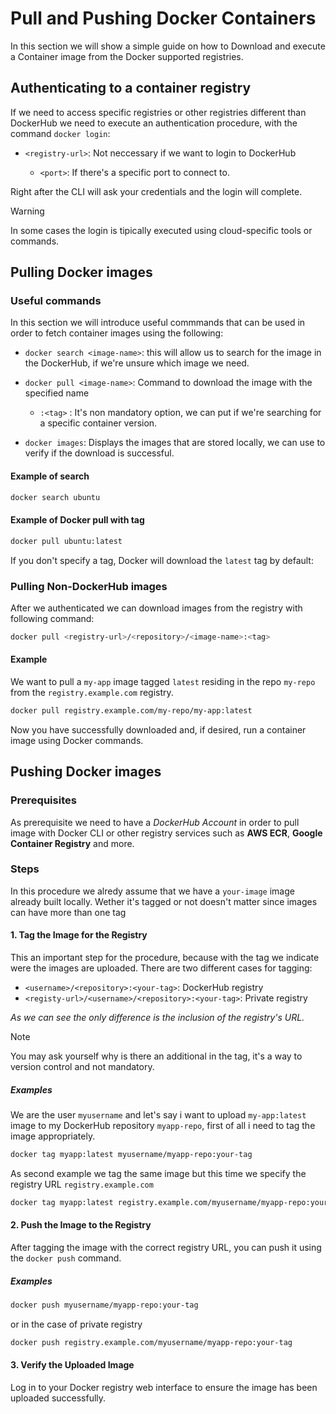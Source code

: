 # Pull and Pushing Docker Containers
In this section we will show a simple guide on how to Download and execute a Container image from the Docker supported registries.

## Authenticating to a container registry
If we need to access specific registries or other registries different than DockerHub we need to execute an authentication procedure, with the command `docker login`:

  - `<registry-url>`: Not neccessary if we want to login to DockerHub

     - `<port>`: If there's a specific port to connect to.

Right after the CLI will ask your credentials and the login will complete.

> [!WARNING]
> In some cases the login is tipically executed using cloud-specific tools or commands.



## Pulling Docker images
### Useful commands 
In this section we will introduce useful commmands that can be used in order to fetch container images using the following:

- `docker search <image-name>`: this will allow us to search for the image in the DockerHub, if we're unsure which image we need.

- `docker pull <image-name>`: Command to download the image with the specified name
    - `:<tag>` : It's non mandatory option, we can put if we're searching for a specific container version. 

- `docker images`: Displays the images that are stored locally, we can use to verify if the download is successful.



#### Example of search
```bash
docker search ubuntu
```

#### Example of Docker pull with tag
```bash
docker pull ubuntu:latest
```
If you don't specify a tag, Docker will download the `latest` tag by default:

### Pulling Non-DockerHub images
After we authenticated we can download images from the registry with following command:
```bash
docker pull <registry-url>/<repository>/<image-name>:<tag>
```
#### Example
We want to pull a `my-app` image tagged `latest` residing in the repo `my-repo` from the `registry.example.com` registry.

```bash
docker pull registry.example.com/my-repo/my-app:latest
```
Now you have successfully downloaded and, if desired, run a container image using Docker commands.

## Pushing Docker images
### Prerequisites
As prerequisite we need to have a *DockerHub Account* in order to pull image with Docker CLI or other registry services such as  **AWS ECR**, **Google Container Registry** and more.


### Steps
In this procedure we alredy assume that we have a `your-image` image already built locally. Wether it's tagged or not doesn't matter since images can have more than one tag


#### 1. Tag the Image for the Registry
This an important step for the procedure, because with the tag we indicate were the images are uploaded.
There are two different cases for tagging:
  - `<username>/<repository>:<your-tag>`: DockerHub registry
  - `<registy-url>/<username>/<repository>:<your-tag>`: Private registry

_As we can see the only difference is the inclusion of the registry's URL._

> [!NOTE]
> You may ask yourself why is there an additional <your-tag> in the tag, it's a way to version control and not mandatory.


##### Examples
We are the user `myusername` and let's say i want to upload `my-app:latest` image to my DockerHub repository `myapp-repo`, first of all i need to tag the image appropriately.
```bash
docker tag myapp:latest myusername/myapp-repo:your-tag
```

As second example we tag the same image but this time we specify the registry URL `registry.example.com`
```bash
docker tag myapp:latest registry.example.com/myusername/myapp-repo:your-tag
```

#### 2. Push the Image to the Registry
After tagging the image with the correct registry URL, you can push it using the `docker push` command.

##### Examples
```bash
docker push myusername/myapp-repo:your-tag
```
or in the case of private registry

```bash
docker push registry.example.com/myusername/myapp-repo:your-tag
```

#### 3. Verify the Uploaded Image

Log in to your Docker registry web interface to ensure the image has been uploaded successfully.







